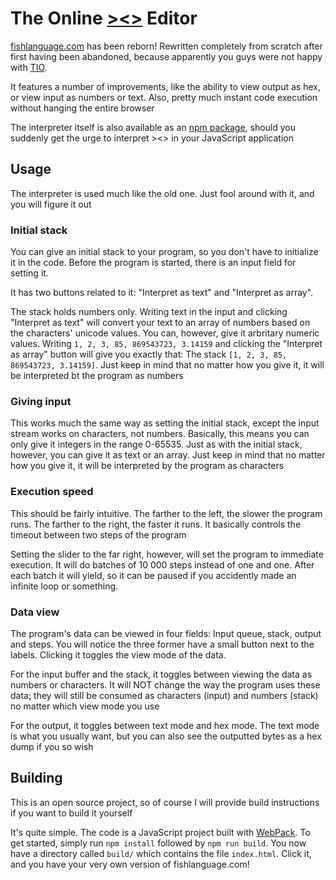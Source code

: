 The Online [><>](https://esolangs.org/wiki/Fish) Editor
=====================

[fishlanguage.com](https://fishlanguage.com) has been reborn! Rewritten completely from scratch after first having been abandoned, because apparently you guys were not happy with [TIO](https://tio.run/#fish).

It features a number of improvements, like the ability to view output as hex, or view input as numbers or text. Also, pretty much instant code execution without hanging the entire browser

The interpreter itself is also available as an [npm package](https://github.com/Suppen/fish-interpreter), should you suddenly get the urge to interpret ><> in your JavaScript application

Usage
-----

The interpreter is used much like the old one. Just fool around with it, and you will figure it out

### Initial stack

You can give an initial stack to your program, so you don't have to initialize it in the code. Before the program is started, there is an input field for setting it.

It has two buttons related to it: "Interpret as text" and "Interpret as array".

The stack holds numbers only. Writing text in the input and clicking "Interpret as text" will convert your text to an array of numbers based on the characters' unicode values. You can, however, give it arbritary numeric values. Writing `1, 2, 3, 85, 869543723, 3.14159` and clicking the "Interpret as array" button will give you exactly that: The stack `[1, 2, 3, 85, 869543723, 3.14159]`. Just keep in mind that no matter how you give it, it will be interpreted bt the program as numbers

### Giving input
This works much the same way as setting the initial stack, except the input stream works on characters, not numbers. Basically, this means you can only give it integers in the range 0-65535. Just as with the initial stack, however, you can give it as text or an array. Just keep in mind that no matter how you give it, it will be interpreted by the program as characters

### Execution speed
This should be fairly intuitive. The farther to the left, the slower the program runs. The farther to the right, the faster it runs. It basically controls the timeout between two steps of the program

Setting the slider to the far right, however, will set the program to immediate execution. It will do batches of 10 000 steps instead of one and one. After each batch it will yield, so it can be paused if you accidently made an infinite loop or something. 

### Data view
The program's data can be viewed in four fields: Input queue, stack, output and steps. You will notice the three former have a small button next to the labels. Clicking it toggles the view mode of the data.

For the input buffer and the stack, it toggles between viewing the data as numbers or characters. It will NOT change the way the program uses these data; they will still be consumed as characters (input) and numbers (stack) no matter which view mode you use

For the output, it toggles between text mode and hex mode. The text mode is what you usually want, but you 
can also see the outputted bytes as a hex dump if you so wish

Building
--------

This is an open source project, so of course I will provide build instructions if you want to build it yourself

It's quite simple. The code is a JavaScript project built with [WebPack](https://webpack.js.org/). To get started, simply run `npm install` followed by `npm run build`. You now have a directory called `build/` which contains the file `index.html`. Click it, and you have your very own version of fishlanguage.com!

